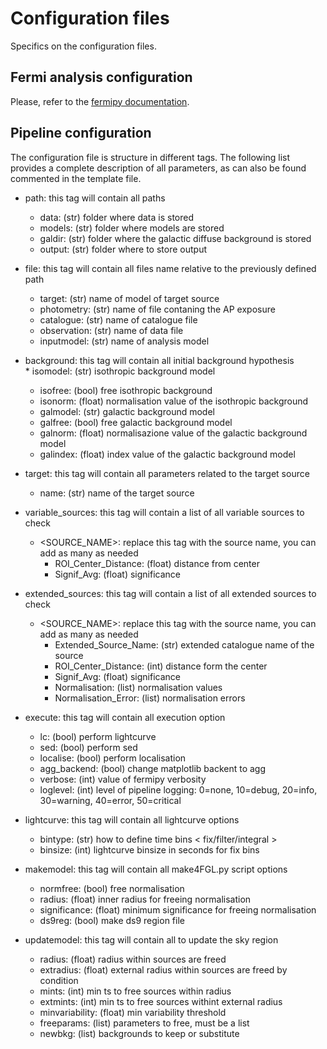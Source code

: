 # Configuration files

Specifics on the configuration files.

## Fermi analysis configuration

Please, refer to the [fermipy documentation](https://fermipy.readthedocs.io/en/latest/).

## Pipeline configuration

The configuration file is structure in different tags. The following list provides a complete description of all parameters, as can also be found commented in the template file.

* path: this tag will contain all paths
  * data: (str) folder where data is stored        
  * models: (str) folder where models are stored
  * galdir: (str) folder where the galactic diffuse background is stored
  * output: (str) folder where to store output

* file: this tag will contain all files name relative to the previously defined path
  * target: (str) name of model of target source 
  * photometry: (str) name of file contaning the AP exposure 
  * catalogue: (str) name of catalogue file
  * observation: (str) name of data file
  * inputmodel: (str) name of analysis model 

* background: this tag will contain all initial background hypothesis
  * isomodel: (str) isothropic background model
  * isofree: (bool) free isothropic background
  * isonorm: (float) normalisation value of the isothropic background
  * galmodel: (str) galactic background model
  * galfree: (bool) free galactic background model
  * galnorm: (float) normalisazione value of the galactic background model
  * galindex: (float) index value of the galactic background model

* target: this tag will contain all parameters related to the target source
  * name: (str) name of the target source

* variable_sources: this tag will contain a list of all variable sources to check 
  * <SOURCE_NAME>: replace this tag with the source name, you can add as many as needed
    * ROI_Center_Distance: (float) distance from center
    * Signif_Avg: (float) significance

* extended_sources: this tag will contain a list of all extended sources to check 
  * <SOURCE_NAME>: replace this tag with the source name, you can add as many as needed
    * Extended_Source_Name: (str) extended catalogue name of the source
    * ROI_Center_Distance: (int) distance form the center
    * Signif_Avg: (float) significance
    * Normalisation: (list) normalisation values
    * Normalisation_Error: (list) normalisation errors

* execute: this tag will contain all execution option
  * lc: (bool) perform lightcurve
  * sed: (bool) perform sed
  * localise: (bool) perform localisation
  * agg_backend: (bool) change matplotlib backent to agg
  * verbose: (int) value of fermipy verbosity
  * loglevel: (int) level of pipeline logging: 0=none, 10=debug, 20=info, 30=warning, 40=error, 50=critical

* lightcurve: this tag will contain all lightcurve options
  * bintype: (str) how to define time bins < fix/filter/integral >
  * binsize: (int) lightcurve binsize in seconds for fix bins

* makemodel: this tag will contain all make4FGL.py script options
  * normfree: (bool) free normalisation
  * radius: (float) inner radius for freeing normalisation
  * significance: (float) minimum significance for freeing normalisation
  * ds9reg: (bool) make ds9 region file

* updatemodel: this tag will contain all to update the sky region  
  * radius: (float) radius within sources are freed
  * extradius: (float) external radius within sources are freed by condition
  * mints: (int) min ts to free sources within radius
  * extmints: (int) min ts to free sources withint external radius
  * minvariability: (float) min variability threshold
  * freeparams: (list) parameters to free, must be a list
  * newbkg: (list) backgrounds to keep or substitute
